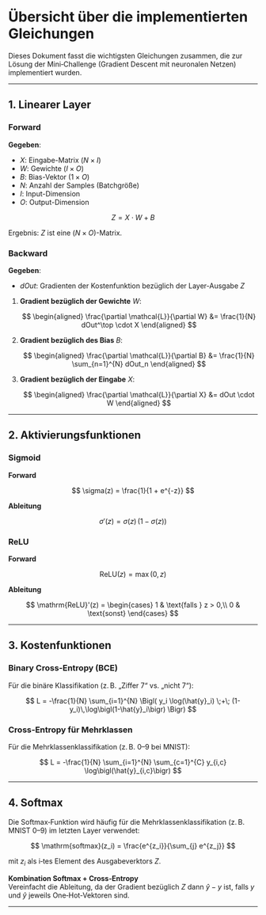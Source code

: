 # Übersicht über die implementierten Gleichungen

Dieses Dokument fasst die wichtigsten Gleichungen zusammen, die zur Lösung der Mini‐Challenge (Gradient Descent mit neuronalen Netzen) implementiert wurden.

---

## 1. **Linearer Layer**

### Forward

**Gegeben**:  
- $X$: Eingabe-Matrix $(N \times I)$ 
- $W$: Gewichte $(I \times O)$ 
- $B$: Bias-Vektor $(1 \times O)$  
- $N$: Anzahl der Samples (Batchgröße)  
- $I$: Input-Dimension  
- $O$: Output-Dimension  

$$
Z = X \cdot W + B
$$

Ergebnis: $Z$ ist eine $(N \times O)$-Matrix.

### Backward

**Gegeben**:  
- $dOut$: Gradienten der Kostenfunktion bezüglich der Layer-Ausgabe $Z$

1. **Gradient bezüglich der Gewichte** $W$:

   $$
   \begin{aligned}
   \frac{\partial \mathcal{L}}{\partial W} &= \frac{1}{N} dOut^\top \cdot X
   \end{aligned}
   $$

2. **Gradient bezüglich des Bias** $B$:

   $$
   \begin{aligned}
   \frac{\partial \mathcal{L}}{\partial B} &= \frac{1}{N} \sum_{n=1}^{N} dOut_n
   \end{aligned}
   $$

3. **Gradient bezüglich der Eingabe** $X$:

   $$
   \begin{aligned}
   \frac{\partial \mathcal{L}}{\partial X} &= dOut \cdot W
   \end{aligned}
   $$


---

## 2. **Aktivierungsfunktionen**

### Sigmoid

**Forward**  

$$
\sigma(z) = \frac{1}{1 + e^{-z}}
$$

**Ableitung**  

$$
\sigma'(z) = \sigma(z)\,\bigl(1 - \sigma(z)\bigr)
$$

### ReLU

**Forward**  

$$
\mathrm{ReLU}(z) = \max(0, z)
$$

**Ableitung**  

$$
\mathrm{ReLU}'(z) = 
\begin{cases}
1 & \text{falls } z > 0,\\
0 & \text{sonst}
\end{cases}
$$

---

## 3. **Kostenfunktionen**

### Binary Cross‐Entropy (BCE)

Für die binäre Klassifikation (z. B. „Ziffer 7“ vs. „nicht 7“):

$$
L = -\frac{1}{N} \sum_{i=1}^{N} 
\Bigl(
  y_i \log(\hat{y}_i) \;+\; (1-y_i)\,\log\bigl(1-\hat{y}_i\bigr)
\Bigr)
$$

### Cross‐Entropy für Mehrklassen

Für die Mehrklassenklassifikation (z. B. 0–9 bei MNIST):

$$
L = -\frac{1}{N} \sum_{i=1}^{N} 
\sum_{c=1}^{C} y_{i,c} \log\bigl(\hat{y}_{i,c}\bigr)
$$

---

## 4. **Softmax**

Die Softmax‐Funktion wird häufig für die Mehrklassenklassifikation (z. B. MNIST 0–9) im letzten Layer verwendet:

$$
\mathrm{softmax}(z_i) 
= \frac{e^{z_i}}{\sum_{j} e^{z_j}}
$$

mit $z_i$ als i‐tes Element des Ausgabeverktors $Z$.  

**Kombination Softmax + Cross‐Entropy**  
Vereinfacht die Ableitung, da der Gradient bezüglich $Z$ dann $\hat{y} - y$ ist, falls $y$ und $\hat{y}$ jeweils One‐Hot‐Vektoren sind.

---